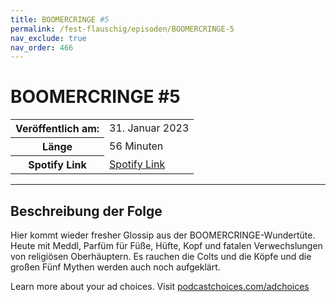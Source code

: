 ```yaml
---
title: BOOMERCRINGE #5
permalink: /fest-flauschig/episoden/BOOMERCRINGE-5
nav_exclude: true
nav_order: 466
---
```


# BOOMERCRINGE #5
<table class="resp-table dcf-table dcf-table-responsive dcf-table-bordered dcf-table-striped dcf-w-100%">
                    <tbody>
                        <tr>
                            <th scope="row">Veröffentlich am:</th>
                            <td data-label="Veröffentlich am:">31. Januar 2023</td>
                        </tr>
                        <tr>
                            <th scope="row">Länge </th>
                            <td data-label="Länge ">56 Minuten</td>
                        </tr><tr>
                                <th scope="row">Spotify Link</th>
                                <td data-label="Spotify Link"><a href="https://open.spotify.com/episode/1QqCPgLpdICbo75qeF7uE8">Spotify Link</a></td>
                            </tr></tbody>
                </table>

***

## Beschreibung der Folge

<div>
<p>Hier kommt wieder fresher Glossip aus der BOOMERCRINGE-Wundertüte. Heute mit Meddl, Parfüm für Füße, Hüfte, Kopf und fatalen Verwechslungen von religiösen Oberhäuptern. Es rauchen die Colts und die Köpfe und die großen Fünf Mythen werden auch noch aufgeklärt.</p><p> </p><p>Learn more about your ad choices. Visit <a href="https://podcastchoices.com/adchoices" rel="nofollow">podcastchoices.com/adchoices</a></p>  
</div>

